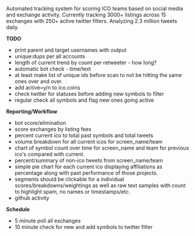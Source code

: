 Automated tracking system for scoring ICO teams based on social media and exchange activity.
Currently tracking 3000+ listings across 15 exchanges with 250+ active twitter filters. Analyzing 2.3 million tweets daily.

**TODO**

* print parent and target usernames with output
* unique:dups per all accounts
* length of current trend by count per retweeter - how long?
* automatic bot check - time/text
* at least make list of  unique ids before scan to not be hitting the same ones over and over.
* add active=y/n to ico.coins
* check twitter for statuses before adding new symbols to filter
* regular check all symbols and flag new ones going active


**Reporting/Workflow**

* bot score/elimination
* score exchanges by listing fees
* percent current ico to total past symbols and total tweets
* volume breakdown for all current icos for screen_name/team 
* chart of symbol count over time for screen_name and team for previous ico's compared with current.
* percent/summary of non-ico tweets from screen_name/team
* simple pie chart for each current ico displaying affiliations as percentage along with past performance of those projects.
* segments should be clickable for a individual scores/breakdowns/weightings as well as raw text samples with count to highlight spam, no names or timestamps/etc.
* github activity


**Schedule**

* 5 minute poll all exchanges
* 10 minute check for new and add symbols to twitter filter
